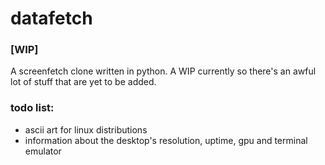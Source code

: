 # datafetch
### [WIP]

A screenfetch clone written in python. A WIP currently so there's an awful lot of stuff that are yet to be added. 

### todo list:

* ascii art for linux distributions
* information about the desktop's resolution, uptime, gpu and terminal emulator 
